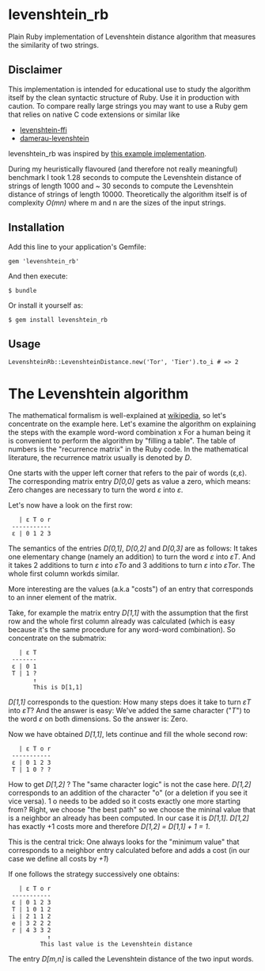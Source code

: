# levenshtein_rb
    
Plain Ruby implementation of Levenshtein distance algorithm
that measures the similarity of two strings. 

## Disclaimer

This implementation is intended for educational use to study the algorithm itself by the
clean syntactic structure of Ruby. Use it in production with caution. To compare really large strings you may want to use a Ruby gem that relies on native C code extensions or similar like

* [levenshtein-ffi](https://github.com/dbalatero/levenshtein-ffi)
* [damerau-levenshtein](https://github.com/GlobalNamesArchitecture/damerau-levenshtein)

levenshtein_rb was inspired by [this example implementation](http://rosettacode.org/wiki/Levenshtein_distance#Ruby).

During my heuristically flavoured (and therefore not really meaningful) benchmark I took 1.28 seconds to compute the Levenshtein distance of strings of length 1000 and ~ 30 seconds to compute the Levenshtein distance
of strings of length 10000. Theoretically the algorithm itself is of complexity *O(mn)* where m and n are the sizes of the input strings. 

## Installation

Add this line to your application's Gemfile:

    gem 'levenshtein_rb'

And then execute:

    $ bundle

Or install it yourself as:

    $ gem install levenshtein_rb

## Usage

    LevenshteinRb::LevenshteinDistance.new('Tor', 'Tier').to_i # => 2

# The Levenshtein algorithm

The mathematical formalism is well-explained at [wikipedia](https://en.wikipedia.org/wiki/Levenshtein_distance), so let's concentrate on the example here. Let's examine the algorithm on explaining the steps with the example word-word combination x
For a human being it is convenient to perform the
algorithm by "filling a table". The table of numbers is the
"recurrence matrix" in the Ruby code. In the mathematical literature, the recurrence matrix usually is denoted by *D*. 

One starts with the upper left corner that refers to the pair of words (ε,ε). The corresponding matrix entry *D[0,0]* gets as value a zero, which means: Zero changes are
necessary to turn the word *ε* into *ε*.

Let's now have a look on the first row:

```
   | ε T o r
 -----------
 ε | 0 1 2 3
```

The semantics of the entries *D[0,1]*, *D[0,2]* and *D[0,3]* are as follows: 
It takes one elementary change (namely an addition) to turn the word *ε* into *εT*. And it takes 2 additions to turn *ε* into *εTo* and 3 additions to turn *ε* into *εTor*. The whole first column workds similar.  

More interesting are the values (a.k.a "costs") of an entry that corresponds to an inner element of the matrix.  

Take, for example the matrix entry *D[1,1]* with the assumption that the first row and
the whole first column already was calculated (which is easy because it's the same procedure for any word-word combination). So concentrate on the submatrix:

```
   | ε T 
 -------
 ε | 0 1 
 T | 1 ? 
       ↑
       This is D[1,1]
```

*D[1,1]* corresponds to the question: How many steps does it take to turn *εT* into *εT*?
And the answer is easy: We've added the same character ("*T*") to the word *ε* on both dimensions. So the answer is: Zero.  

Now we have obtained *D[1,1]*, lets continue and fill the whole second row:

```
   | ε T o r
 -----------
 ε | 0 1 2 3
 T | 1 0 ? ? 

```

How to get *D[1,2]* ? The "same character logic" is not the case here. *D[1,2]* corresponds 
to an addition of the character "o" (or a deletion if you see it vice versa). 1 o needs to be added so it costs exactly one more starting from? Right, we choose "the best path" so we choose the mininal value that is a neighbor an already has been computed. In our case it is *D[1,1]*. *D[1,2]* has exactly +1 costs more and therefore *D[1,2] = D[1,1] + 1 = 1*.

This is the central trick: One always looks for the "minimum value" that corresponds to a neighbor entry calculated before and adds a cost (in our case we define all costs by *+1*) 

If one follows the strategy successively one obtains: 

```
   | ε T o r
 -----------
 ε | 0 1 2 3
 T | 1 0 1 2
 i | 2 1 1 2
 e | 3 2 2 2
 r | 4 3 3 2
           ↑
         This last value is the Levenshtein distance
 ```
 
The entry *D[m,n]* is called the Levenshtein distance of the two input words.
